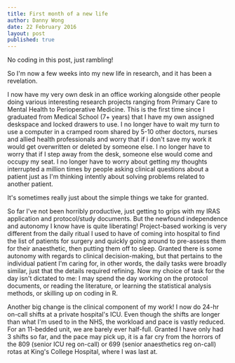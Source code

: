 ```yaml
---
title: First month of a new life
author: Danny Wong
date: 22 February 2016
layout: post
published: true
---
```



No coding in this post, just rambling!

So I'm now a few weeks into my new life in research, and it has been a revelation. 

I now have my very own desk in an office working alongside other people doing various interesting research projects ranging from Primary Care to Mental Health to Perioperative Medicine. This is the first time since I graduated from Medical School (7+ years) that I have my own assigned deskspace and locked drawers to use. I no longer have to wait my turn to use a computer in a cramped room shared by 5-10 other doctors, nurses and allied health professionals and worry that if i don't save my work it would get overwritten or deleted by someone else. I no longer have to worry that if I step away from the desk, someone else would come and occupy my seat. I no longer have to worry about getting my thoughts interrupted a million times by people asking clinical questions about a patient just as I'm thinking intently about solving problems related to another patient.

It's sometimes really just about the simple things we take for granted.

So far I've not been horribly productive, just getting to grips with my IRAS application and protocol/study documents. But the newfound independence and autonomy I know have is quite liberating! Project-based working is very different from the daily ritual I used to have of coming into hospital to find the list of patients for surgery and quickly going around to pre-assess them for their anaesthetic, then putting them off to sleep. Granted there is some autonomy with regards to clinical decision-making, but that pertains to the individual patient I'm caring for, in other words, the daily tasks were broadly similar, just that the details required refining. Now my choice of task for the day isn't dictated to me: I may spend the day working on the protocol documents, or reading the literature, or learning the statistical analysis methods, or skilling up on coding in R.

Another big change is the clinical component of my work! I now do 24-hr on-call shifts at a private hospital's ICU. Even though the shifts are longer than what I'm used to in the NHS, the workload and pace is vastly reduced. For an 11-bedded unit, we are barely ever half-full. Granted I have only had 3 shifts so far, and the pace may pick up, it is a far cry from the horrors of the 809 (senior ICU reg on-call) or 699 (senior anaesthetics reg on-call) rotas at King's College Hospital, where I was last at.
